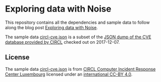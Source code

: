 Exploring data with Noise
=========================

This repository contains all the dependencies and sample data to follow along
the blog post [Exploring data with Noise].

The sample data [circl-cve.json] is a subset of the [JSON dump of the CVE
database provided by CIRCL] checked out on 2017-12-07.


License
-------

The sample data [circl-cve.json] is from [CIRCL Computer Incident Response
Center Luxembourg] licensed under an [international CC-BY 4.0].

[Exploring data with Noise]: http://vmx.cx/
[circl-cve.json]: circl-cve.json
[CIRCL Computer Incident Response Center Luxembourg]: https://www.circl.lu/
[JSON dump of the CVE database provided by CIRCL]: https://www.circl.lu/opendata/
[international CC-BY 4.0]: https://creativecommons.org/licenses/by/4.0/
